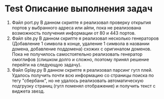 # Test Описание выполнения задач
1) Файл port.py В данном скрипте я реализовал проверку открытия портов у выбранного адреса или айпи, пока не реализована возможность получения информации от 80 и 443 портов.
2) Файл site.py В данном скрипте я реализовал несколько генераторов (Добавление 1 символа в конце, удаление 1 символа в названии домена, добавление поддомена) схожих с оригиналом доменов. Пока не получилось самостоятельно реализовать генератор омоглифов (слишком долго и сложно, поэтому принял решение перейти на следующую задачу).
3) Файл Gplay.py В данном скрипте я реализовал парсинг гугл плей. Удалось получить почти всю информацию со страницы поиска по тегу "сбербанк", но не удалось реализовать автоматическую подгрузку страниц (гугл поменял отображение) и получить текст с виджета звезд.
